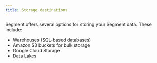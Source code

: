 ```yaml
---
title: Storage destinations
---
```


Segment offers several options for storing your Segment data. These include:

- Warehouses (SQL-based databases)
- Amazon S3 buckets for bulk storage
- Google Cloud Storage
- Data Lakes

<!-- TODO: anything else?
links to analytics academy stuff on owning your data
links to actual product pages
make sure there's a catalog entry for everything we're going to list here so it gets built
-->
